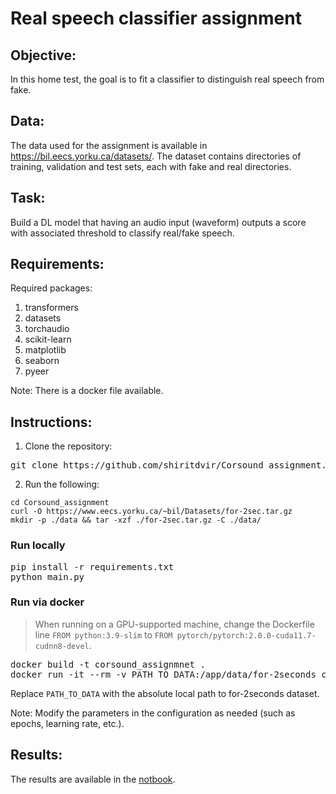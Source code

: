 # Real speech classifier assignment

## Objective:
In this home test, the goal is to fit a classifier to distinguish real speech from fake.

## Data:
The data used for the assignment is available in https://bil.eecs.yorku.ca/datasets/.
The dataset contains directories of training, validation and test sets, each with fake and real directories. 

## Task:
Build a DL model that having an audio input (waveform) outputs a score with associated
threshold to classify real/fake speech.
  
## Requirements: 
Required packages:

1. transformers
2. datasets
3. torchaudio
4. scikit-learn
5. matplotlib
6. seaborn
7. pyeer

Note: There is a docker file available.

## Instructions:

1. Clone the repository:
<pre>
git clone https://github.com/shiritdvir/Corsound_assignment.git
</pre>
2. Run the following:
```
cd Corsound_assignment
curl -O https://www.eecs.yorku.ca/~bil/Datasets/for-2sec.tar.gz
mkdir -p ./data && tar -xzf ./for-2sec.tar.gz -C ./data/
```
### Run locally
<pre>
pip install -r requirements.txt
python main.py
</pre>

### Run via docker
> When running on a GPU-supported machine, change the Dockerfile line `FROM python:3.9-slim` to `FROM pytorch/pytorch:2.0.0-cuda11.7-cudnn8-devel`.
<pre>
docker build -t corsound_assignmnet .
docker run -it --rm -v PATH_TO_DATA:/app/data/for-2seconds corsound_assignmnet
</pre>
Replace `PATH_TO_DATA` with the absolute local path to for-2seconds dataset.

Note: Modify the parameters in the configuration as needed (such as epochs, learning rate, etc.).

## Results:
The results are available in the [notbook](https://github.com/shiritdvir/Corsound_assignment/blob/main/Corsound_assignement.ipynb).

